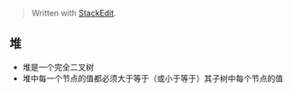 


> Written with [StackEdit](https://stackedit.io/).

## 堆

* 堆是一个完全二叉树
* 堆中每一个节点的值都必须大于等于（或小于等于）其子树中每个节点的值


<!--stackedit_data:
eyJoaXN0b3J5IjpbLTk5OTQ5NjQzMl19
-->